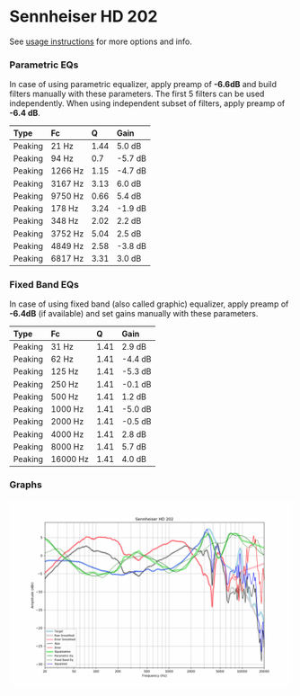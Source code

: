 # Sennheiser HD 202
See [usage instructions](https://github.com/jaakkopasanen/AutoEq#usage) for more options and info.

### Parametric EQs
In case of using parametric equalizer, apply preamp of **-6.6dB** and build filters manually
with these parameters. The first 5 filters can be used independently.
When using independent subset of filters, apply preamp of **-6.4 dB**.

| Type    | Fc      |    Q | Gain    |
|:--------|:--------|:-----|:--------|
| Peaking | 21 Hz   | 1.44 | 5.0 dB  |
| Peaking | 94 Hz   | 0.7  | -5.7 dB |
| Peaking | 1266 Hz | 1.15 | -4.7 dB |
| Peaking | 3167 Hz | 3.13 | 6.0 dB  |
| Peaking | 9750 Hz | 0.66 | 5.4 dB  |
| Peaking | 178 Hz  | 3.24 | -1.9 dB |
| Peaking | 348 Hz  | 2.02 | 2.2 dB  |
| Peaking | 3752 Hz | 5.04 | 2.5 dB  |
| Peaking | 4849 Hz | 2.58 | -3.8 dB |
| Peaking | 6817 Hz | 3.31 | 3.0 dB  |

### Fixed Band EQs
In case of using fixed band (also called graphic) equalizer, apply preamp of **-6.4dB**
(if available) and set gains manually with these parameters.

| Type    | Fc       |    Q | Gain    |
|:--------|:---------|:-----|:--------|
| Peaking | 31 Hz    | 1.41 | 2.9 dB  |
| Peaking | 62 Hz    | 1.41 | -4.4 dB |
| Peaking | 125 Hz   | 1.41 | -5.3 dB |
| Peaking | 250 Hz   | 1.41 | -0.1 dB |
| Peaking | 500 Hz   | 1.41 | 1.2 dB  |
| Peaking | 1000 Hz  | 1.41 | -5.0 dB |
| Peaking | 2000 Hz  | 1.41 | -0.5 dB |
| Peaking | 4000 Hz  | 1.41 | 2.8 dB  |
| Peaking | 8000 Hz  | 1.41 | 5.7 dB  |
| Peaking | 16000 Hz | 1.41 | 4.0 dB  |

### Graphs
![](./Sennheiser%20HD%20202.png)